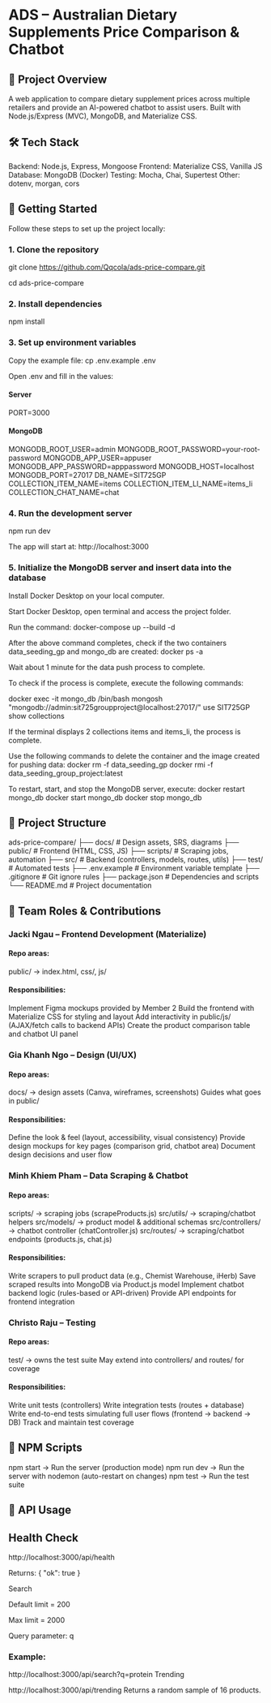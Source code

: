 # ADS – Australian Dietary Supplements Price Comparison & Chatbot

## 📖 Project Overview
A web application to compare dietary supplement prices across multiple retailers and provide an AI-powered chatbot to assist users.
Built with Node.js/Express (MVC), MongoDB, and Materialize CSS.

## 🛠️ Tech Stack
Backend: Node.js, Express, Mongoose
Frontend: Materialize CSS, Vanilla JS
Database: MongoDB (Docker)
Testing: Mocha, Chai, Supertest
Other: dotenv, morgan, cors

## 🚀 Getting Started
Follow these steps to set up the project locally:

### 1. Clone the repository
git clone https://github.com/Qqcola/ads-price-compare.git

cd ads-price-compare

### 2. Install dependencies
npm install

### 3. Set up environment variables
Copy the example file:
cp .env.example .env

Open .env and fill in the values:

#### Server
PORT=3000

#### MongoDB
MONGODB_ROOT_USER=admin
MONGODB_ROOT_PASSWORD=your-root-password
MONGODB_APP_USER=appuser
MONGODB_APP_PASSWORD=apppassword
MONGODB_HOST=localhost
MONGODB_PORT=27017
DB_NAME=SIT725GP
COLLECTION_ITEM_NAME=items
COLLECTION_ITEM_LI_NAME=items_li
COLLECTION_CHAT_NAME=chat

### 4. Run the development server
npm run dev

The app will start at: http://localhost:3000

### 5. Initialize the MongoDB server and insert data into the database
Install Docker Desktop on your local computer.

Start Docker Desktop, open terminal and access the project folder.

Run the command:
docker-compose up --build -d

After the above command completes, check if the two containers data_seeding_gp and mongo_db are created:
docker ps -a

Wait about 1 minute for the data push process to complete.

To check if the process is complete, execute the following commands:

docker exec -it mongo_db /bin/bash
mongosh "mongodb://admin:sit725groupproject@localhost:27017/"
use SIT725GP
show collections

If the terminal displays 2 collections items and items_li, the process is complete.

Use the following commands to delete the container and the image created for pushing data:
docker rm -f data_seeding_gp
docker rmi -f data_seeding_group_project:latest

To restart, start, and stop the MongoDB server, execute:
docker restart mongo_db
docker start mongo_db
docker stop mongo_db

## 📂 Project Structure
ads-price-compare/
├── docs/           # Design assets, SRS, diagrams
├── public/         # Frontend (HTML, CSS, JS)
├── scripts/        # Scraping jobs, automation
├── src/            # Backend (controllers, models, routes, utils)
├── test/           # Automated tests
├── .env.example    # Environment variable template
├── .gitignore      # Git ignore rules
├── package.json    # Dependencies and scripts
└── README.md       # Project documentation

## 👥 Team Roles & Contributions
### Jacki Ngau – Frontend Development (Materialize)
#### Repo areas:
public/ → index.html, css/, js/

#### Responsibilities:
Implement Figma mockups provided by Member 2
Build the frontend with Materialize CSS for styling and layout
Add interactivity in public/js/ (AJAX/fetch calls to backend APIs)
Create the product comparison table and chatbot UI panel

### Gia Khanh Ngo – Design (UI/UX)
#### Repo areas:
docs/ → design assets (Canva, wireframes, screenshots)
Guides what goes in public/

#### Responsibilities:
Define the look & feel (layout, accessibility, visual consistency)
Provide design mockups for key pages (comparison grid, chatbot area)
Document design decisions and user flow

### Minh Khiem Pham – Data Scraping & Chatbot
#### Repo areas:
scripts/ → scraping jobs (scrapeProducts.js)
src/utils/ → scraping/chatbot helpers
src/models/ → product model & additional schemas
src/controllers/ → chatbot controller (chatController.js)
src/routes/ → scraping/chatbot endpoints (products.js, chat.js)

#### Responsibilities:
Write scrapers to pull product data (e.g., Chemist Warehouse, iHerb)
Save scraped results into MongoDB via Product.js model
Implement chatbot backend logic (rules-based or API-driven)
Provide API endpoints for frontend integration

### Christo Raju – Testing
#### Repo areas:
test/ → owns the test suite
May extend into controllers/ and routes/ for coverage

#### Responsibilities:
Write unit tests (controllers)
Write integration tests (routes + database)
Write end-to-end tests simulating full user flows (frontend → backend → DB)
Track and maintain test coverage

## 📜 NPM Scripts
npm start → Run the server (production mode)
npm run dev → Run the server with nodemon (auto-restart on changes)
npm test → Run the test suite

## 🔌 API Usage
## Health Check
http://localhost:3000/api/health

Returns:
{ "ok": true }

Search

Default limit = 200

Max limit = 2000

Query parameter: q

### Example:
http://localhost:3000/api/search?q=protein
Trending

http://localhost:3000/api/trending
Returns a random sample of 16 products.